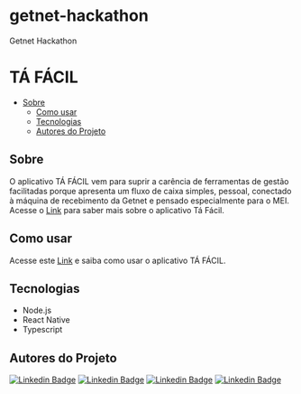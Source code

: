 # getnet-hackathon
Getnet Hackathon

# TÁ FÁCIL 

 * [Sobre](#Sobre)
   * [Como usar](#como-usar)
   * [Tecnologias](#Tecnologias)
   * [Autores do Projeto](#Autores-do-Projeto)


## Sobre

O aplicativo TÁ FÁCIL vem para suprir a carência de ferramentas de gestão facilitadas porque apresenta um fluxo de caixa simples, pessoal, conectado à máquina de recebimento da Getnet e pensado especialmente para o MEI. Acesse o [Link](https://www.youtube.com/watch?v=YAPXlRiD9cE&feature=youtu.be) para saber mais sobre o aplicativo Tá Fácil.

## Como usar

Acesse este [Link](https://www.youtube.com/watch?v=YZyJCT4kk7Y&feature=emb_logo) e saiba como usar o aplicativo TÁ FÁCIL.


## Tecnologias

* Node.js
* React Native
* Typescript


## Autores do Projeto
[![Linkedin Badge](https://img.shields.io/badge/-Andréa-red?style=flat-square&logo=Linkedin&logoColor=white&link=https://www.linkedin.com/in/andr%C3%A9a-cristina-biavatti-79811a31/)](https://www.linkedin.com/in/andr%C3%A9a-cristina-biavatti-79811a31/) [![Linkedin Badge](https://img.shields.io/badge/-Diego-black?style=flat-square&logo=Linkedin&logoColor=white&link=https://br.linkedin.com/in/diego-ciuldim-bonagurio-a42940196)](https://br.linkedin.com/in/diego-ciuldim-bonagurio-a42940196) [![Linkedin Badge](https://img.shields.io/badge/-Victor-purple?style=flat-square&logo=Linkedin&logoColor=white&link=https://www.linkedin.com/in/victorpires04/)](https://www.linkedin.com/in/victorpires04/) 
[![Linkedin Badge](https://img.shields.io/badge/-Rafael-blue?style=flat-square&logo=Instagram&logoColor=white)](https://www.instagram.com/rodrigueslaporta/)
